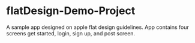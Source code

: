 # flatDesign-Demo-Project
A sample app designed on apple flat design guidelines. App contains four screens get started, login, sign up, and post screen.
